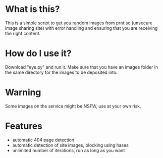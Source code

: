 # What is this?
This is a simple script to get you random images from prnt.sc (unsecure image sharing site) with error handling and ensuring that you are receiving the right content.

# How do I use it?
Download "eye.py" and run it. Make sure that you have an images folder in the same directory for the images to be deposited into.

# Warning
Some images on the service might be NSFW, use at your own risk.

# Features
- automatic 404 page detection
- automatic detection of site images, blocking using hases
- unlimited number of iterations, run as long as you want
